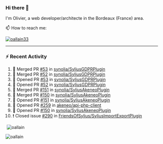 ### Hi there 👋

I'm Olivier, a web developer/architecte in the Bordeaux (France) area.

📫 How to reach me:

<p> <a href="https://twitter.com/oallain33" target="blank"><img src="https://img.shields.io/twitter/follow/oallain33?logo=twitter&style=for-the-badge" alt="oallain33" /></a> </p>

---

### :zap: Recent Activity

<!--START_SECTION:activity-->
1. 🎉 Merged PR [#53](https://github.com/synolia/SyliusGDPRPlugin/pull/53) in [synolia/SyliusGDPRPlugin](https://github.com/synolia/SyliusGDPRPlugin)
2. 🎉 Merged PR [#52](https://github.com/synolia/SyliusGDPRPlugin/pull/52) in [synolia/SyliusGDPRPlugin](https://github.com/synolia/SyliusGDPRPlugin)
3. 💪 Opened PR [#53](https://github.com/synolia/SyliusGDPRPlugin/pull/53) in [synolia/SyliusGDPRPlugin](https://github.com/synolia/SyliusGDPRPlugin)
4. 💪 Opened PR [#52](https://github.com/synolia/SyliusGDPRPlugin/pull/52) in [synolia/SyliusGDPRPlugin](https://github.com/synolia/SyliusGDPRPlugin)
5. 🎉 Merged PR [#151](https://github.com/synolia/SyliusAkeneoPlugin/pull/151) in [synolia/SyliusAkeneoPlugin](https://github.com/synolia/SyliusAkeneoPlugin)
6. 🎉 Merged PR [#150](https://github.com/synolia/SyliusAkeneoPlugin/pull/150) in [synolia/SyliusAkeneoPlugin](https://github.com/synolia/SyliusAkeneoPlugin)
7. 💪 Opened PR [#151](https://github.com/synolia/SyliusAkeneoPlugin/pull/151) in [synolia/SyliusAkeneoPlugin](https://github.com/synolia/SyliusAkeneoPlugin)
8. 💪 Opened PR [#259](https://github.com/akeneo/api-php-client/pull/259) in [akeneo/api-php-client](https://github.com/akeneo/api-php-client)
9. 💪 Opened PR [#150](https://github.com/synolia/SyliusAkeneoPlugin/pull/150) in [synolia/SyliusAkeneoPlugin](https://github.com/synolia/SyliusAkeneoPlugin)
10. ❗️ Closed issue [#290](https://github.com/FriendsOfSylius/SyliusImportExportPlugin/issues/290) in [FriendsOfSylius/SyliusImportExportPlugin](https://github.com/FriendsOfSylius/SyliusImportExportPlugin)
<!--END_SECTION:activity-->

<p>&nbsp;<img align="center" src="https://github-readme-stats.vercel.app/api?username=oallain&show_icons=true&locale=en" alt="oallain" /></p>

<p><img align="center" src="https://github-readme-streak-stats.herokuapp.com/?user=oallain&" alt="oallain" /></p>

